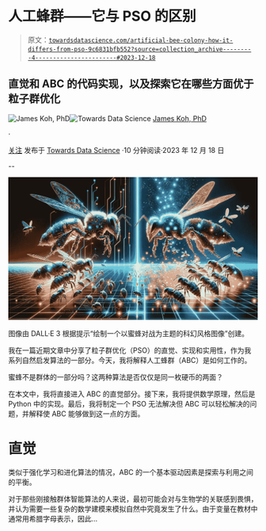# 人工蜂群——它与 PSO 的区别

> 原文：[`towardsdatascience.com/artificial-bee-colony-how-it-differs-from-pso-9c6831bfb552?source=collection_archive---------4-----------------------#2023-12-18`](https://towardsdatascience.com/artificial-bee-colony-how-it-differs-from-pso-9c6831bfb552?source=collection_archive---------4-----------------------#2023-12-18)

## 直觉和 ABC 的代码实现，以及探索它在哪些方面优于粒子群优化

[](https://medium.com/@byjameskoh?source=post_page-----9c6831bfb552--------------------------------)![James Koh, PhD](https://medium.com/@byjameskoh?source=post_page-----9c6831bfb552--------------------------------)[](https://towardsdatascience.com/?source=post_page-----9c6831bfb552--------------------------------)![Towards Data Science](https://towardsdatascience.com/?source=post_page-----9c6831bfb552--------------------------------) [James Koh, PhD](https://medium.com/@byjameskoh?source=post_page-----9c6831bfb552--------------------------------)

·

[关注](https://medium.com/m/signin?actionUrl=https%3A%2F%2Fmedium.com%2F_%2Fsubscribe%2Fuser%2F780706b02d58&operation=register&redirect=https%3A%2F%2Ftowardsdatascience.com%2Fartificial-bee-colony-how-it-differs-from-pso-9c6831bfb552&user=James+Koh%2C+PhD&userId=780706b02d58&source=post_page-780706b02d58----9c6831bfb552---------------------post_header-----------) 发布于 [Towards Data Science](https://towardsdatascience.com/?source=post_page-----9c6831bfb552--------------------------------) ·10 分钟阅读·2023 年 12 月 18 日[](https://medium.com/m/signin?actionUrl=https%3A%2F%2Fmedium.com%2F_%2Fvote%2Ftowards-data-science%2F9c6831bfb552&operation=register&redirect=https%3A%2F%2Ftowardsdatascience.com%2Fartificial-bee-colony-how-it-differs-from-pso-9c6831bfb552&user=James+Koh%2C+PhD&userId=780706b02d58&source=-----9c6831bfb552---------------------clap_footer-----------)

--

[](https://medium.com/m/signin?actionUrl=https%3A%2F%2Fmedium.com%2F_%2Fbookmark%2Fp%2F9c6831bfb552&operation=register&redirect=https%3A%2F%2Ftowardsdatascience.com%2Fartificial-bee-colony-how-it-differs-from-pso-9c6831bfb552&source=-----9c6831bfb552---------------------bookmark_footer-----------)![](img/5bdc467ff2ee97b8a9bbc611dd5120fc.png)

图像由 DALL·E 3 根据提示“绘制一个以蜜蜂对战为主题的科幻风格图像”创建。

我在一篇近期文章中分享了粒子群优化（PSO）的直觉、实现和实用性，作为我系列自然启发算法的一部分。今天，我将解释人工蜂群（ABC）是如何工作的。

蜜蜂不是群体的一部分吗？这两种算法是否仅仅是同一枚硬币的两面？

在本文中，我将直接进入 ABC 的直觉部分。接下来，我将提供数学原理，然后是 Python 中的实现。最后，我将制定一个 PSO 无法解决但 ABC 可以轻松解决的问题，并解释使 ABC 能够做到这一点的方面。

# 直觉

类似于强化学习和进化算法的情况，ABC 的一个基本驱动因素是探索与利用之间的平衡。

对于那些刚接触群体智能算法的人来说，最初可能会对与生物学的关联感到畏惧，并认为需要一些复杂的数学建模来模拟自然中究竟发生了什么。由于变量在教材中通常用希腊字母表示，因此…
